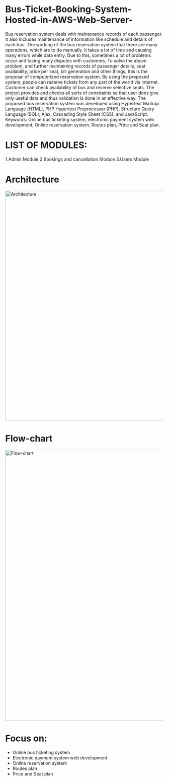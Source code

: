 # Bus-Ticket-Booking-System-Hosted-in-AWS-Web-Server-
Bus reservation system deals with maintenance records of each passenger. It also includes maintenance of information like schedule and details of each bus. The working of the bus reservation system that there are many operations, which are to do manually. It takes a lot of time and causing many errors while data entry. Due to this, sometimes a lot of problems occur and facing many disputes with customers. To solve the above problem, and further maintaining records of passenger details, seat availability, price per seat, bill generation and other things, this is the proposal of computerized reservation system. By using the proposed system, people can reserve tickets from any part of the world via internet. Customer can check availability of bus and reserve selective seats. The project provides and checks all sorts of constraints so that user does give only useful data and thus validation is done in an effective way. The proposed bus reservation system was developed using Hypertext Markup Language (HTML), PHP Hypertext Preprocessor (PHP), Structure Query Language (SQL), Ajax, Cascading Style Sheet (CSS), and JavaScript. Keywords: Online bus ticketing system, electronic payment system web development, Online reservation system, Routes plan, Price and Seat plan.

# LIST OF MODULES:
1.Admin Module
2.Bookings and cancellation Module
3.Users Module
# Architecture

<img width="755" height="731" alt="Architecture" src="https://github.com/user-attachments/assets/a07cdc1c-4a24-4d4a-94a8-31c5f87bf4ac" />



# Flow-chart
<img width="628" height="861" alt="Flow-chart" src="https://github.com/user-attachments/assets/46eb57a8-d823-4dc7-986f-c6d71640c545" />


# Focus on:
-  Online bus ticketing system
-  Electronic payment system web development
-  Online reservation system
-  Routes plan
-  Price and Seat plan
